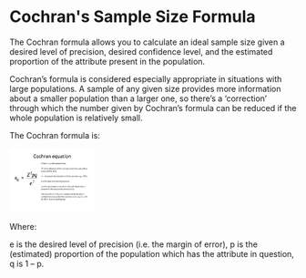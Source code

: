 # Cochran's Sample Size Formula

The Cochran formula allows you to calculate an ideal sample size given a desired level of precision, desired confidence level, and the estimated proportion of the attribute present in the population.

Cochran’s formula is considered especially appropriate in situations with large populations. A sample of any given size provides more information about a smaller population than a larger one, so there’s a ‘correction’ through which the number given by Cochran’s formula can be reduced if the whole population is relatively small.

The Cochran formula is:

<img width="150" alt="formula" src="https://github.com/hpaghdal/StatsCalculator/blob/master/Definitions/Cochranformula.jpg" style="max-width:100%;">

Where:

e is the desired level of precision (i.e. the margin of error),
p is the (estimated) proportion of the population which has the attribute in question,
q is 1 – p.